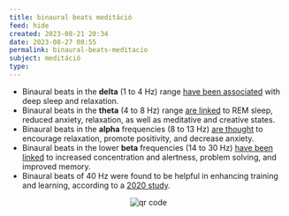 ```yaml
---
title: binaural beats meditáció
feed: hide
created: 2023-08-21 20:34
date: 2023-08-27 08:55
permalink: binaural-beats-meditacio
subject: meditáció
type: 
---
```


-   Binaural beats in the **delta** (1 to 4 Hz) range [have been associated](https://associationofanaesthetists-publications.onlinelibrary.wiley.com/doi/full/10.1111/j.1365-2044.2005.04287.x) with deep sleep and relaxation.
-   Binaural beats in the **theta** (4 to 8 Hz) range [are linked](https://associationofanaesthetists-publications.onlinelibrary.wiley.com/doi/full/10.1111/j.1365-2044.2005.04287.x) to REM sleep, reduced anxiety, relaxation, as well as meditative and creative states.
-   Binaural beats in the **alpha** frequencies (8 to 13 Hz) [are thought](https://associationofanaesthetists-publications.onlinelibrary.wiley.com/doi/full/10.1111/j.1365-2044.2005.04287.x) to encourage relaxation, promote positivity, and decrease anxiety.
-   Binaural beats in the lower **beta** frequencies (14 to 30 Hz) [have been linked](https://associationofanaesthetists-publications.onlinelibrary.wiley.com/doi/full/10.1111/j.1365-2044.2005.04287.x) to increased concentration and alertness, problem solving, and improved memory.
-   Binaural beats of 40 Hz were found to be helpful in enhancing training and learning, according to a [2020 study](https://www.nature.com/articles/s41598-020-63980-y).




<p style="text-align: center;"><img src="https://chart.googleapis.com/chart?cht=qr&chl=https://notes.andrasdenes.com/binaural-beats-meditacio&chs=180x180&choe=UTF-8&chld=L|2" alt="qr code"></p>

